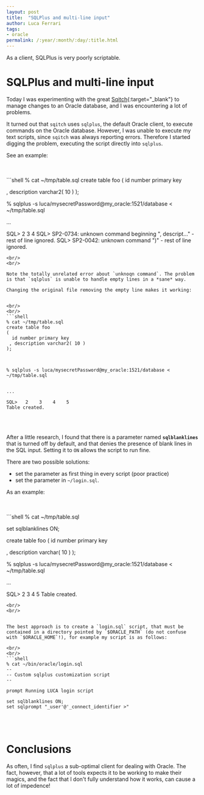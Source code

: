 ```yaml
---
layout: post
title:  "SQLPlus and multi-line input"
author: Luca Ferrari
tags:
- oracle
permalink: /:year/:month/:day/:title.html
---
```

As a client, SQLPlus is very poorly scriptable.

# SQLPlus and multi-line input

Today I was experimenting with the great [Sqitch](https://sqitch.org/){:target="_blank"} to manage changes to an Oracle database, and I was encountering a lot of problems.

It turned out that `sqitch` uses `sqlplus`, the default Oracle client, to execute commands on the Oracle database.
However, I was unable to execute my text scripts, since `sqitch` was always reporting errors. Therefore I started digging the problem, executing the script directly into `sqlplus`.

See an example:

<br/>
<br/>
```shell
% cat ~/tmp/table.sql
create table foo
(
  id number primary key

 , description varchar2( 10 )
);



% sqlplus -s luca/mysecretPassword@my_oracle:1521/database < ~/tmp/table.sql


...

SQL>   2    3    4  SQL> SP2-0734: unknown command beginning ", descript..." - rest of line ignored.
SQL> SP2-0042: unknown command ")" - rest of line ignored.

```
<br/>
<br/>

Note the totally unrelated error about `unknoqn command`. The problem is that `sqlplus` is unable to handle empty lines in a *sane* way.

Changing the original file removing the empty line makes it working:


<br/>
<br/>
```shell
% cat ~/tmp/table.sql
create table foo
(
  id number primary key
 , description varchar2( 10 )
);



% sqlplus -s luca/mysecretPassword@my_oracle:1521/database < ~/tmp/table.sql


...

SQL>   2    3    4    5
Table created.

```
<br/>
<br/>



After a little research, I found that there is a parameter named **`sqlblanklines`** that is turned off by default, and that denies the presence of blank lines in the SQL input. Setting it to `ON` allows the script to run fine.

There are two possible solutions:
- set the parameter as first thing in every script (poor practice)
- set the parameter in `~/login.sql`.

As an example:

<br/>
<br/>
```shell
 % cat ~/tmp/table.sql

set sqlblanklines ON;

create table foo
(
  id number primary key


 , description varchar( 10 )
);


% sqlplus -s luca/mysecretPassword@my_oracle:1521/database < ~/tmp/table.sql


...

SQL>   2    3    4    5
Table created.

```
<br/>
<br/>


The best approach is to create a `login.sql` script, that must be contained in a directory pointed by `$ORACLE_PATH` (do not confuse with `$ORACLE_HOME`!), for example my script is as follows:

<br/>
<br/>
```shell
% cat ~/bin/oracle/login.sql
--
-- Custom sqlplus customization script
--

prompt Running LUCA login script

set sqlblanklines ON;
set sqlprompt "_user'@'_connect_identifier >"

```
<br/>
<br/>



# Conclusions

As often, I find `sqlplus` a sub-optimal client for dealing with Oracle.
The fact, however, that a lot of tools expects it to be working to make their magics, and the fact that I don't fully understand how it works, can cause a lot of impedence!
